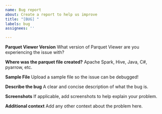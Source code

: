 ```yaml
---
name: Bug report
about: Create a report to help us improve
title: "[BUG] "
labels: bug
assignees: ''

---
```


**Parquet Viewer Version**
What version of Parquet Viewer are you experiencing the issue with?

**Where was the parquet file created?**
Apache Spark, Hive, Java, C#, pyarrow, etc.

**Sample File**
Upload a sample file so the issue can be debugged!

**Describe the bug**
A clear and concise description of what the bug is.

**Screenshots**
If applicable, add screenshots to help explain your problem.

**Additional context**
Add any other context about the problem here.
